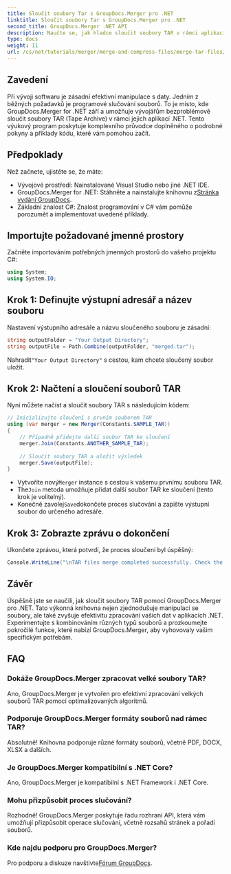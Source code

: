 ```yaml
---
title: Sloučit soubory Tar s GroupDocs.Merger pro .NET
linktitle: Sloučit soubory Tar s GroupDocs.Merger pro .NET
second_title: GroupDocs.Merger .NET API
description: Naučte se, jak hladce sloučit soubory TAR v rámci aplikací .NET pomocí GroupDocs.Merger. Tento výukový program poskytuje komplexní přístup krok za krokem, doplněný příkladem kódu.
type: docs
weight: 11
url: /cs/net/tutorials/merger/merge-and-compress-files/merge-tar-files/
---
```

## Zavedení

Při vývoji softwaru je zásadní efektivní manipulace s daty. Jedním z běžných požadavků je programové slučování souborů. To je místo, kde GroupDocs.Merger for .NET září a umožňuje vývojářům bezproblémově sloučit soubory TAR (Tape Archive) v rámci jejich aplikací .NET. Tento výukový program poskytuje komplexního průvodce doplněného o podrobné pokyny a příklady kódu, které vám pomohou začít.

## Předpoklady

Než začnete, ujistěte se, že máte:

- Vývojové prostředí: Nainstalované Visual Studio nebo jiné .NET IDE.
-  GroupDocs.Merger for .NET: Stáhněte a nainstalujte knihovnu z[Stránka vydání GroupDocs](https://releases.groupdocs.com/merger/net/).
- Základní znalost C#: Znalost programování v C# vám pomůže porozumět a implementovat uvedené příklady.

## Importujte požadované jmenné prostory

Začněte importováním potřebných jmenných prostorů do vašeho projektu C#:

```csharp
using System;
using System.IO;
```

## Krok 1: Definujte výstupní adresář a název souboru

Nastavení výstupního adresáře a názvu sloučeného souboru je zásadní:

```csharp
string outputFolder = "Your Output Directory";
string outputFile = Path.Combine(outputFolder, "merged.tar");
```

 Nahradit`"Your Output Directory"` s cestou, kam chcete sloučený soubor uložit.

## Krok 2: Načtení a sloučení souborů TAR

Nyní můžete načíst a sloučit soubory TAR s následujícím kódem:

```csharp
// Inicializujte sloučení s prvním souborem TAR
using (var merger = new Merger(Constants.SAMPLE_TAR))
{
    // Případně přidejte další soubor TAR ke sloučení
    merger.Join(Constants.ANOTHER_SAMPLE_TAR);
    
    // Sloučit soubory TAR a uložit výsledek
    merger.Save(outputFile);
}
```

-  Vytvoříte nový`Merger` instance s cestou k vašemu prvnímu souboru TAR.
-  The`Join` metoda umožňuje přidat další soubor TAR ke sloučení (tento krok je volitelný).
-  Konečně zavolej`Save`dokončete proces slučování a zapište výstupní soubor do určeného adresáře.

## Krok 3: Zobrazte zprávu o dokončení

Ukončete zprávou, která potvrdí, že proces sloučení byl úspěšný:

```csharp
Console.WriteLine("\nTAR files merge completed successfully. Check the output in {0}", outputFolder);
```

## Závěr

Úspěšně jste se naučili, jak sloučit soubory TAR pomocí GroupDocs.Merger pro .NET. Tato výkonná knihovna nejen zjednodušuje manipulaci se soubory, ale také zvyšuje efektivitu zpracování vašich dat v aplikacích .NET. Experimentujte s kombinováním různých typů souborů a prozkoumejte pokročilé funkce, které nabízí GroupDocs.Merger, aby vyhovovaly vašim specifickým potřebám.

## FAQ

### Dokáže GroupDocs.Merger zpracovat velké soubory TAR?
Ano, GroupDocs.Merger je vytvořen pro efektivní zpracování velkých souborů TAR pomocí optimalizovaných algoritmů.

### Podporuje GroupDocs.Merger formáty souborů nad rámec TAR?
Absolutně! Knihovna podporuje různé formáty souborů, včetně PDF, DOCX, XLSX a dalších.

### Je GroupDocs.Merger kompatibilní s .NET Core?
Ano, GroupDocs.Merger je kompatibilní s .NET Framework i .NET Core.

### Mohu přizpůsobit proces slučování?
Rozhodně! GroupDocs.Merger poskytuje řadu rozhraní API, která vám umožňují přizpůsobit operace slučování, včetně rozsahů stránek a pořadí souborů.

### Kde najdu podporu pro GroupDocs.Merger?
 Pro podporu a diskuze navštivte[Fórum GroupDocs](https://forum.groupdocs.com/c/merger/32).